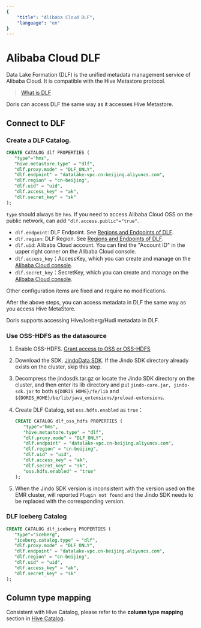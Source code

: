 ```yaml
---
{
    "title": "Alibaba Cloud DLF",
    "language": "en"
}
---
```


<!-- 
Licensed to the Apache Software Foundation (ASF) under one
or more contributor license agreements.  See the NOTICE file
distributed with this work for additional information
regarding copyright ownership.  The ASF licenses this file
to you under the Apache License, Version 2.0 (the
"License"); you may not use this file except in compliance
with the License.  You may obtain a copy of the License at

  http://www.apache.org/licenses/LICENSE-2.0

Unless required by applicable law or agreed to in writing,
software distributed under the License is distributed on an
"AS IS" BASIS, WITHOUT WARRANTIES OR CONDITIONS OF ANY
KIND, either express or implied.  See the License for the
specific language governing permissions and limitations
under the License.
-->


# Alibaba Cloud DLF

Data Lake Formation (DLF) is the unified metadata management service of Alibaba Cloud. It is compatible with the Hive Metastore protocol.

> [What is DLF](https://www.alibabacloud.com/product/datalake-formation)

Doris can access DLF the same way as it accesses Hive Metastore.

## Connect to DLF

### Create a DLF Catalog.

```sql
CREATE CATALOG dlf PROPERTIES (
   "type"="hms",
   "hive.metastore.type" = "dlf",
   "dlf.proxy.mode" = "DLF_ONLY",
   "dlf.endpoint" = "datalake-vpc.cn-beijing.aliyuncs.com",
   "dlf.region" = "cn-beijing",
   "dlf.uid" = "uid",
   "dlf.access_key" = "ak",
   "dlf.secret_key" = "sk"
);
```

`type` should always be `hms`. If you need to access Alibaba Cloud OSS on the public network, can add `"dlf.access.public"="true"`.

* `dlf.endpoint`: DLF Endpoint. See [Regions and Endpoints of DLF](https://www.alibabacloud.com/help/en/data-lake-formation/latest/regions-and-endpoints).
* `dlf.region`: DLF Region. See [Regions and Endpoints of DLF](https://www.alibabacloud.com/help/en/data-lake-formation/latest/regions-and-endpoints).
* `dlf.uid`: Alibaba Cloud account. You can find the "Account ID" in the upper right corner on the Alibaba Cloud console.
* `dlf.access_key`：AccessKey, which you can create and manage on the [Alibaba Cloud console](https://ram.console.aliyun.com/manage/ak).
* `dlf.secret_key`：SecretKey, which you can create and manage on the [Alibaba Cloud console](https://ram.console.aliyun.com/manage/ak).

Other configuration items are fixed and require no modifications.

After the above steps, you can access metadata in DLF the same way as you access Hive MetaStore.

Doris supports accessing Hive/Iceberg/Hudi metadata in DLF.

### Use OSS-HDFS as the datasource

1. Enable OSS-HDFS. [Grant access to OSS or OSS-HDFS](https://www.alibabacloud.com/help/en/e-mapreduce/latest/oss-hdfsnew)
2. Download the SDK. [JindoData SDK](https://github.com/aliyun/alibabacloud-jindodata/blob/master/docs/user/5.x/5.0.0-beta7/jindodata_download.md). If the Jindo SDK directory already exists on the cluster, skip this step.
3. Decompress the jindosdk.tar.gz or locate the Jindo SDK directory on the cluster, and then enter its lib directory and put `jindo-core.jar, jindo-sdk.jar` to both `${DORIS_HOME}/fe/lib` and `${DORIS_HOME}/be/lib/java_extensions/preload-extensions`.
4. Create DLF Catalog, set `oss.hdfs.enabled` as `true`：

    ```sql
    CREATE CATALOG dlf_oss_hdfs PROPERTIES (
       "type"="hms",
       "hive.metastore.type" = "dlf",
       "dlf.proxy.mode" = "DLF_ONLY",
       "dlf.endpoint" = "datalake-vpc.cn-beijing.aliyuncs.com",
       "dlf.region" = "cn-beijing",
       "dlf.uid" = "uid",
       "dlf.access_key" = "ak",
       "dlf.secret_key" = "sk",
       "oss.hdfs.enabled" = "true"
    );
    ```

5. When the Jindo SDK version is inconsistent with the version used on the EMR cluster, will reported `Plugin not found` and the Jindo SDK  needs to be replaced with the corresponding version.

### DLF Iceberg Catalog

```sql
CREATE CATALOG dlf_iceberg PROPERTIES (
   "type"="iceberg",
   "iceberg.catalog.type" = "dlf",
   "dlf.proxy.mode" = "DLF_ONLY",
   "dlf.endpoint" = "datalake-vpc.cn-beijing.aliyuncs.com",
   "dlf.region" = "cn-beijing",
   "dlf.uid" = "uid",
   "dlf.access_key" = "ak",
   "dlf.secret_key" = "sk"
);
```

## Column type mapping

Consistent with Hive Catalog, please refer to the **column type mapping** section in [Hive Catalog](./hive.md).


